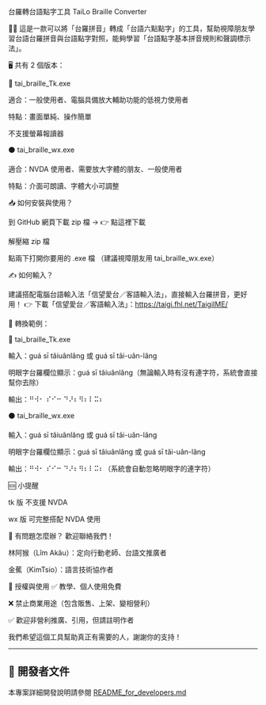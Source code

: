 台羅轉台語點字工具
TaiLo Braille Converter

🧑‍🎓 這是一款可以將「台羅拼音」轉成「台語六點點字」的工具，幫助視障朋友學習台語台羅拼音與台語點字對照，能夠學習「台語點字基本拼音規則和聲調標示法」。

🖥️ 共有 2 個版本：

🔵 tai_braille_Tk.exe

適合：一般使用者、電腦具備放大輔助功能的低視力使用者

特點：畫面單純、操作簡單

不支援螢幕報讀器

⚫ tai_braille_wx.exe

適合：NVDA 使用者、需要放大字體的朋友、一般使用者

特點：介面可朗讀、字體大小可調整

📥 如何安裝與使用？

到 GitHub 網頁下載 zip 檔 → 👉 點這裡下載

解壓縮 zip 檔

點兩下打開你要用的 .exe 檔
（建議視障朋友用 tai_braille_wx.exe）

✍️ 如何輸入？

建議搭配電腦台語輸入法「信望愛台／客語輸入法」，直接輸入台羅拼音，更好用！
👉 下載「信望愛台／客語輸入法」：https://taigi.fhl.net/TaigiIME/

🔡 轉換範例：

🔵 tai_braille_Tk.exe

輸入：guá sī tâiuânlâng 或 guá sī tâi-uân-lâng

明眼字台羅欄位顯示：guá sī tâiuânlâng（無論輸入時有沒有連字符，系統會直接幫你去除）

輸出：⠛⠺⠂ ⠎⠊⠒ ⠙⠜⠆⠻⠆⠇⠭⠆

⚫ tai_braille_wx.exe

輸入：guá sī tâiuânlâng 或 guá sī tâi-uân-lâng

明眼字台羅欄位顯示：guá sī tâiuânlâng 或 guá sī tâi-uân-lâng

輸出：⠛⠺⠂ ⠎⠊⠒ ⠙⠜⠆⠻⠆⠇⠭⠆（系統會自動忽略明眼字的連字符）

🆘 小提醒

tk 版 不支援 NVDA

wx 版 可完整搭配 NVDA 使用

🙋 有問題怎麼辦？
歡迎聯絡我們！

林阿猴（Lîm Akâu）：定向行動老師、台語文推廣者

金蕉（KimTsio）：語言技術協作者

📜 授權與使用
✅ 教學、個人使用免費

❌ 禁止商業用途（包含販售、上架、變相營利）

✅ 歡迎非營利推廣、引用，但請註明作者

我們希望這個工具幫助真正有需要的人，謝謝你的支持！

---

## 📂 開發者文件

本專案詳細開發說明請參閱 [README_for_developers.md](README_for_developers.md)
